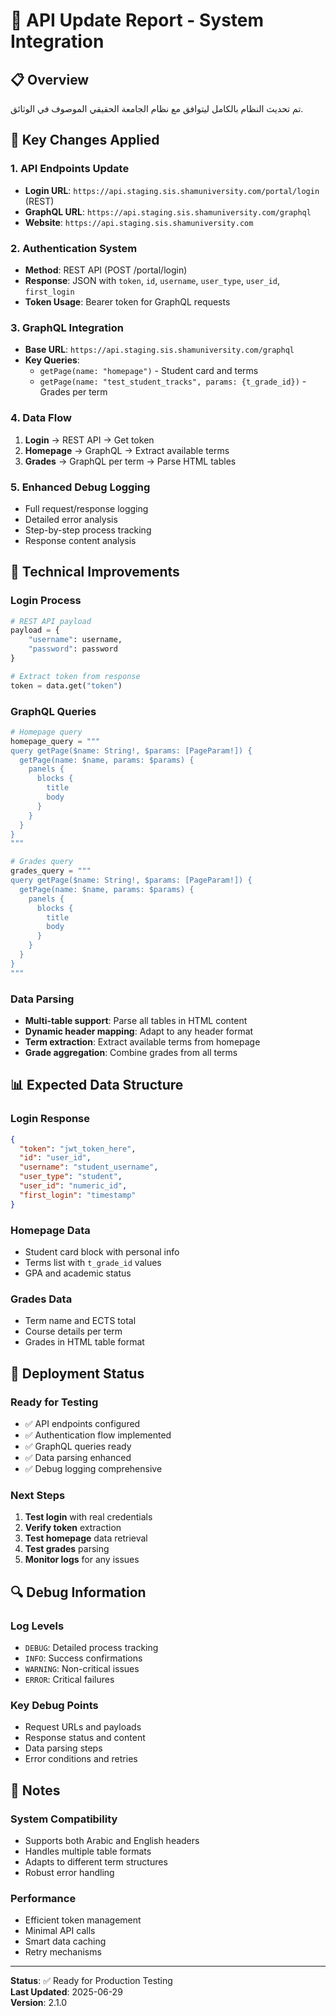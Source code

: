 # 🔄 API Update Report - System Integration

## 📋 Overview
تم تحديث النظام بالكامل ليتوافق مع نظام الجامعة الحقيقي الموصوف في الوثائق.

## 🎯 Key Changes Applied

### 1. **API Endpoints Update**
- **Login URL**: `https://api.staging.sis.shamuniversity.com/portal/login` (REST)
- **GraphQL URL**: `https://api.staging.sis.shamuniversity.com/graphql`
- **Website**: `https://api.staging.sis.shamuniversity.com`

### 2. **Authentication System**
- **Method**: REST API (POST /portal/login)
- **Response**: JSON with `token`, `id`, `username`, `user_type`, `user_id`, `first_login`
- **Token Usage**: Bearer token for GraphQL requests

### 3. **GraphQL Integration**
- **Base URL**: `https://api.staging.sis.shamuniversity.com/graphql`
- **Key Queries**:
  - `getPage(name: "homepage")` - Student card and terms
  - `getPage(name: "test_student_tracks", params: {t_grade_id})` - Grades per term

### 4. **Data Flow**
1. **Login** → REST API → Get token
2. **Homepage** → GraphQL → Extract available terms
3. **Grades** → GraphQL per term → Parse HTML tables

### 5. **Enhanced Debug Logging**
- Full request/response logging
- Detailed error analysis
- Step-by-step process tracking
- Response content analysis

## 🔧 Technical Improvements

### **Login Process**
```python
# REST API payload
payload = {
    "username": username,
    "password": password
}

# Extract token from response
token = data.get("token")
```

### **GraphQL Queries**
```python
# Homepage query
homepage_query = """
query getPage($name: String!, $params: [PageParam!]) {
  getPage(name: $name, params: $params) {
    panels {
      blocks {
        title
        body
      }
    }
  }
}
"""

# Grades query
grades_query = """
query getPage($name: String!, $params: [PageParam!]) {
  getPage(name: $name, params: $params) {
    panels {
      blocks {
        title
        body
      }
    }
  }
}
"""
```

### **Data Parsing**
- **Multi-table support**: Parse all tables in HTML content
- **Dynamic header mapping**: Adapt to any header format
- **Term extraction**: Extract available terms from homepage
- **Grade aggregation**: Combine grades from all terms

## 📊 Expected Data Structure

### **Login Response**
```json
{
  "token": "jwt_token_here",
  "id": "user_id",
  "username": "student_username",
  "user_type": "student",
  "user_id": "numeric_id",
  "first_login": "timestamp"
}
```

### **Homepage Data**
- Student card block with personal info
- Terms list with `t_grade_id` values
- GPA and academic status

### **Grades Data**
- Term name and ECTS total
- Course details per term
- Grades in HTML table format

## 🚀 Deployment Status

### **Ready for Testing**
- ✅ API endpoints configured
- ✅ Authentication flow implemented
- ✅ GraphQL queries ready
- ✅ Data parsing enhanced
- ✅ Debug logging comprehensive

### **Next Steps**
1. **Test login** with real credentials
2. **Verify token** extraction
3. **Test homepage** data retrieval
4. **Test grades** parsing
5. **Monitor logs** for any issues

## 🔍 Debug Information

### **Log Levels**
- `DEBUG`: Detailed process tracking
- `INFO`: Success confirmations
- `WARNING`: Non-critical issues
- `ERROR`: Critical failures

### **Key Debug Points**
- Request URLs and payloads
- Response status and content
- Data parsing steps
- Error conditions and retries

## 📝 Notes

### **System Compatibility**
- Supports both Arabic and English headers
- Handles multiple table formats
- Adapts to different term structures
- Robust error handling

### **Performance**
- Efficient token management
- Minimal API calls
- Smart data caching
- Retry mechanisms

---

**Status**: ✅ Ready for Production Testing  
**Last Updated**: 2025-06-29  
**Version**: 2.1.0 